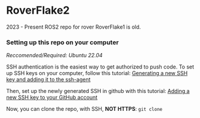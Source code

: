 # RoverFlake2
2023 - Present ROS2 repo for rover
RoverFlake1 is old.

### Setting up this repo on your computer
_Reccomended/Required: Ubuntu 22.04_

SSH authentication is the easiest way to get authorized to push code.
To set up SSH keys on your computer, follow this tutorial: 
[Generating a new SSH key and adding it to the ssh-agent](https://docs.github.com/en/authentication/connecting-to-github-with-ssh/generating-a-new-ssh-key-and-adding-it-to-the-ssh-agent) 

Then, set up the newly generated SSH in github with this tutorial: [Adding a new SSH key to your GitHub account](https://docs.github.com/en/authentication/connecting-to-github-with-ssh/adding-a-new-ssh-key-to-your-github-account)

Now, you can clone the repo, with SSH, **NOT HTTPS**:
`git clone `
